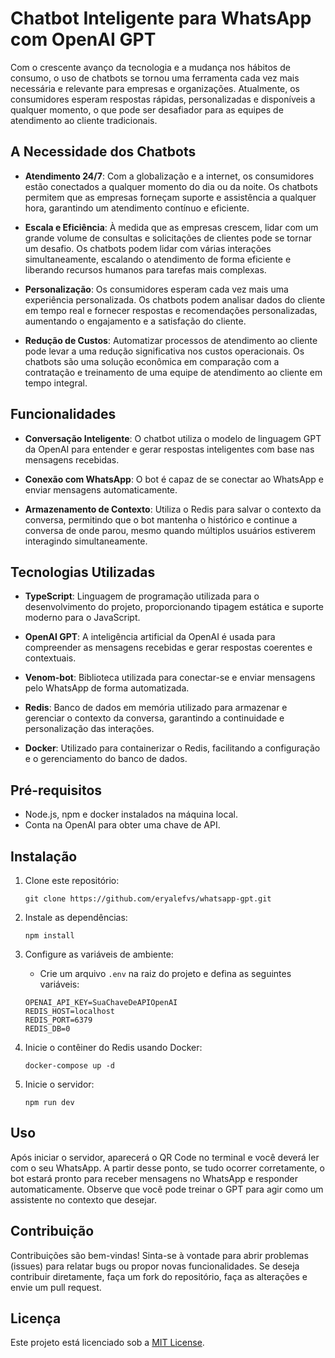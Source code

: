 # Chatbot Inteligente para WhatsApp com OpenAI GPT

Com o crescente avanço da tecnologia e a mudança nos hábitos de consumo, o uso de chatbots se tornou uma ferramenta cada vez mais necessária e relevante para empresas e organizações. Atualmente, os consumidores esperam respostas rápidas, personalizadas e disponíveis a qualquer momento, o que pode ser desafiador para as equipes de atendimento ao cliente tradicionais. 

## A Necessidade dos Chatbots

- **Atendimento 24/7**: Com a globalização e a internet, os consumidores estão conectados a qualquer momento do dia ou da noite. Os chatbots permitem que as empresas forneçam suporte e assistência a qualquer hora, garantindo um atendimento contínuo e eficiente.

- **Escala e Eficiência**: À medida que as empresas crescem, lidar com um grande volume de consultas e solicitações de clientes pode se tornar um desafio. Os chatbots podem lidar com várias interações simultaneamente, escalando o atendimento de forma eficiente e liberando recursos humanos para tarefas mais complexas.

- **Personalização**: Os consumidores esperam cada vez mais uma experiência personalizada. Os chatbots podem analisar dados do cliente em tempo real e fornecer respostas e recomendações personalizadas, aumentando o engajamento e a satisfação do cliente.

- **Redução de Custos**: Automatizar processos de atendimento ao cliente pode levar a uma redução significativa nos custos operacionais. Os chatbots são uma solução econômica em comparação com a contratação e treinamento de uma equipe de atendimento ao cliente em tempo integral.

## Funcionalidades

- **Conversação Inteligente**: O chatbot utiliza o modelo de linguagem GPT da OpenAI para entender e gerar respostas inteligentes com base nas mensagens recebidas.
  
- **Conexão com WhatsApp**: O bot é capaz de se conectar ao WhatsApp e enviar mensagens automaticamente.

- **Armazenamento de Contexto**: Utiliza o Redis para salvar o contexto da conversa, permitindo que o bot mantenha o histórico e continue a conversa de onde parou, mesmo quando múltiplos usuários estiverem interagindo simultaneamente.

## Tecnologias Utilizadas

- **TypeScript**: Linguagem de programação utilizada para o desenvolvimento do projeto, proporcionando tipagem estática e suporte moderno para o JavaScript.

- **OpenAI GPT**: A inteligência artificial da OpenAI é usada para compreender as mensagens recebidas e gerar respostas coerentes e contextuais.

- **Venom-bot**: Biblioteca utilizada para conectar-se e enviar mensagens pelo WhatsApp de forma automatizada.

- **Redis**: Banco de dados em memória utilizado para armazenar e gerenciar o contexto da conversa, garantindo a continuidade e personalização das interações.

- **Docker**: Utilizado para containerizar o Redis, facilitando a configuração e o gerenciamento do banco de dados.

## Pré-requisitos

- Node.js, npm e docker instalados na máquina local.
- Conta na OpenAI para obter uma chave de API.

## Instalação

1. Clone este repositório:

    ```
    git clone https://github.com/eryalefvs/whatsapp-gpt.git
    ```

2. Instale as dependências:

    ```
    npm install
    ```

3. Configure as variáveis de ambiente:

   - Crie um arquivo `.env` na raiz do projeto e defina as seguintes variáveis:

    ```
    OPENAI_API_KEY=SuaChaveDeAPIOpenAI
    REDIS_HOST=localhost
    REDIS_PORT=6379
    REDIS_DB=0
    ```

4. Inicie o contêiner do Redis usando Docker:

    ```
    docker-compose up -d
    ```

5. Inicie o servidor:

    ```
    npm run dev
    ```

## Uso

Após iniciar o servidor, aparecerá o QR Code no terminal e você deverá ler com o seu WhatsApp. A partir desse ponto, se tudo ocorrer corretamente, o bot estará pronto para receber mensagens no WhatsApp e responder automaticamente. Observe que você pode treinar o GPT para agir como um assistente no contexto que desejar. 

## Contribuição

Contribuições são bem-vindas! Sinta-se à vontade para abrir problemas (issues) para relatar bugs ou propor novas funcionalidades. Se deseja contribuir diretamente, faça um fork do repositório, faça as alterações e envie um pull request.

## Licença

Este projeto está licenciado sob a [MIT License](https://opensource.org/licenses/MIT).


